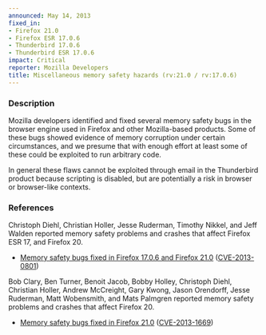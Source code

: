 ```yaml
---
announced: May 14, 2013
fixed_in:
- Firefox 21.0
- Firefox ESR 17.0.6
- Thunderbird 17.0.6
- Thunderbird ESR 17.0.6
impact: Critical
reporter: Mozilla Developers
title: Miscellaneous memory safety hazards (rv:21.0 / rv:17.0.6)
---
```


<h3>Description</h3>

<p>Mozilla developers identified and fixed several memory safety bugs in the
browser engine used in Firefox and other Mozilla-based products. Some of these
bugs showed evidence of memory corruption under certain circumstances, and we
presume that with enough effort at least some of these could be exploited to run
arbitrary code.</p>

<p class="note">In general these flaws cannot be exploited through email in the
Thunderbird product because scripting is disabled, but are
potentially a risk in browser or browser-like contexts.</p>


<h3>References</h3>

<p>Christoph Diehl, Christian Holler, Jesse Ruderman, Timothy Nikkel, and Jeff
Walden reported memory safety problems and crashes that affect Firefox ESR 17,
and Firefox 20.</p>

<ul>
  <li><a href="https://bugzilla.mozilla.org/buglist.cgi?bug_id=808402,787283,849597,&#10;866544,852315,864558">
          Memory safety bugs fixed in Firefox 17.0.6 and Firefox 21.0</a> (<a href="http://cve.mitre.org/cgi-bin/cvename.cgi?name=CVE-2013-0801" class="ex-ref">CVE-2013-0801</a>)</li>
</ul>

<p>Bob Clary, Ben Turner, Benoit Jacob, Bobby Holley, Christoph Diehl, Christian
Holler, Andrew McCreight, Gary Kwong, Jason Orendorff, Jesse Ruderman, Matt
Wobensmith, and Mats Palmgren reported memory safety problems and crashes that
affect Firefox 20.</p>

<ul>
  <li><a href="https://bugzilla.mozilla.org/buglist.cgi?bug_id=803228,834526,791432,&#10;865948,821850,837324,814552,826392,826588,855236,819775,822910,837007,843434,&#10;821479,826104,854001">
          Memory safety bugs fixed in Firefox 21.0</a> (<a href="http://cve.mitre.org/cgi-bin/cvename.cgi?name=CVE-2013-1669" class="ex-ref">CVE-2013-1669</a>)</li>
</ul>




